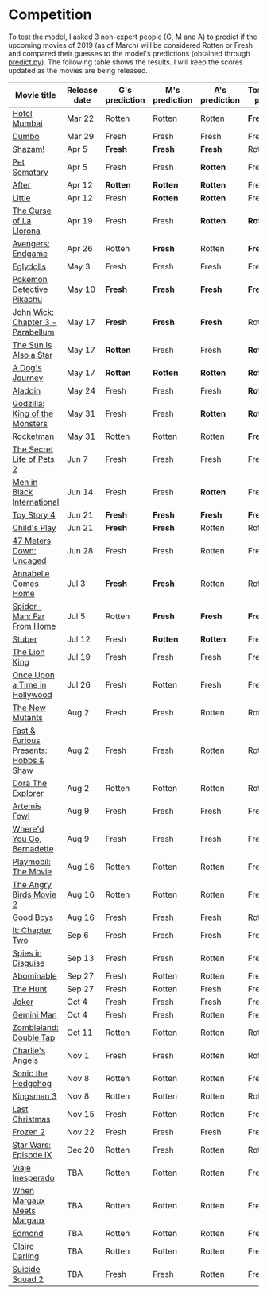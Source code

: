 # Competition
To test the model, I asked 3 non-expert people (G, M and A) to predict if the upcoming movies of 2019 (as of March) will be considered Rotten or Fresh and compared their guesses to the model's predictions (obtained through [predict.py](predict.py)).
The following table shows the results. I will keep the scores updated as the movies are being released.

| Movie title | Release date | G's prediction | M's prediction | A's prediction | Tomatology's prediction | Actual result |
| --- | --- | --- | --- | --- | --- | --- |
| [Hotel Mumbai](https://www.rottentomatoes.com/m/hotel_mumbai) | Mar 22 | Rotten | Rotten | Rotten | **Fresh** | Fresh |
| [Dumbo](https://www.rottentomatoes.com/m/dumbo_2019) | Mar 29 | Fresh | Fresh | Fresh | Fresh | Rotten |
| [Shazam!](https://www.rottentomatoes.com/m/shazam) | Apr 5 | **Fresh** | **Fresh** | **Fresh** | Rotten | Fresh |
| [Pet Sematary](https://www.rottentomatoes.com/m/pet_sematary_2019) | Apr 5 | Fresh | Fresh | **Rotten** | Fresh | Rotten |
| [After](https://www.rottentomatoes.com/m/after_2019) | Apr 12 | **Rotten** | **Rotten** | **Rotten** | Fresh | Rotten |
| [Little](https://www.rottentomatoes.com/m/little_2019) | Apr 12 | Fresh | **Rotten** | **Rotten** | Fresh | Rotten |
| [The Curse of La Llorona](https://www.rottentomatoes.com/m/the_curse_of_la_llorona_2019) | Apr 19 | Fresh | Fresh | **Rotten** | **Rotten** | Rotten |
| [Avengers: Endgame](https://www.rottentomatoes.com/m/avengers_endgame) | Apr 26 | Rotten | **Fresh** | Rotten | **Fresh** | Fresh |
| [Eglydolls](https://www.rottentomatoes.com/m/uglydolls) | May 3 | Fresh | Fresh | Fresh | Fresh | Rotten |
| [Pokémon Detective Pikachu](https://www.rottentomatoes.com/m/pokemon_detective_pikachu) | May 10 | **Fresh** | **Fresh** | **Fresh** | **Fresh** | Fresh |
| [John Wick: Chapter 3 - Parabellum](https://www.rottentomatoes.com/m/john_wick_chapter_3_parabellum) | May 17 | **Fresh** | **Fresh** | **Fresh** | Rotten | Fresh |
| [The Sun Is Also a Star](https://www.rottentomatoes.com/m/the_sun_is_also_a_star) | May 17 | **Rotten** | Fresh | Fresh | **Rotten** | Rotten |
| [A Dog's Journey](https://www.rottentomatoes.com/m/a_dogs_journey) | May 17 | **Rotten** | **Rotten** | **Rotten** | **Rotten** | Rotten |
| [Aladdin](https://www.rottentomatoes.com/m/aladdin) | May 24 | Fresh | Fresh | Fresh | **Rotten** | Rotten |
| [Godzilla: King of the Monsters](https://www.rottentomatoes.com/m/godzilla_king_of_the_monsters_2019) | May 31 | Fresh | Fresh | **Rotten** | **Rotten** | Rotten |
| [Rocketman](https://www.rottentomatoes.com/m/rocketman_2019) | May 31 | Rotten | Rotten | Rotten | **Fresh** | Fresh |
| [The Secret Life of Pets 2](https://www.rottentomatoes.com/m/the_secret_life_of_pets_2) | Jun 7 | Fresh | Fresh | Fresh | Fresh | Rotten |
| [Men in Black International](https://www.rottentomatoes.com/m/men_in_black_international) | Jun 14 | Fresh | Fresh | **Rotten** | Fresh | Rotten |
| [Toy Story 4](https://www.rottentomatoes.com/m/toy_story_4) | Jun 21 | **Fresh** | **Fresh** | **Fresh** | **Fresh** | Fresh |
| [Child's Play](https://www.rottentomatoes.com/m/childs_play_2019) | Jun 21 | **Fresh** | **Fresh** | Rotten | Rotten | Fresh |
| [47 Meters Down: Uncaged](https://www.rottentomatoes.com/m/47_meters_down_uncaged) | Jun 28 | Fresh | Fresh | Rotten | Fresh | - |
| [Annabelle Comes Home](https://www.rottentomatoes.com/m/untitled_annabelle_film) | Jul 3 | **Fresh** | **Fresh** | Rotten | Rotten | Fresh |
| [Spider-Man: Far From Home](https://www.rottentomatoes.com/m/spider_man_far_from_home) | Jul 5 | Rotten | **Fresh** | **Fresh** | **Fresh** | Fresh |
| [Stuber](https://www.rottentomatoes.com/m/stuber) | Jul 12 | Fresh | **Rotten** | **Rotten** | Fresh | Rotten |
| [The Lion King](https://www.rottentomatoes.com/m/the_lion_king_2019) | Jul 19 | Fresh | Fresh | Fresh | Fresh | - |
| [Once Upon a Time in Hollywood](https://www.rottentomatoes.com/m/once_upon_a_time_in_hollywood) | Jul 26 | Fresh | Rotten | Fresh | Fresh | - |
| [The New Mutants](https://www.rottentomatoes.com/m/the_new_mutants) | Aug 2 | Fresh | Fresh | Rotten | Rotten | - |
| [Fast & Furious Presents: Hobbs & Shaw](https://www.rottentomatoes.com/m/fast_and_furious_presents_hobbs_and_shaw) | Aug 2 | Fresh | Fresh | Rotten | Rotten | - |
| [Dora The Explorer](https://www.rottentomatoes.com/m/dora_the_explorer_2019) | Aug 2 | Rotten | Rotten | Rotten | Rotten | - |
| [Artemis Fowl](https://www.rottentomatoes.com/m/artemis_fowl_2019) | Aug 9 | Fresh | Fresh | Fresh | Fresh | - |
| [Where'd You Go, Bernadette](https://www.rottentomatoes.com/m/whered_you_go_bernadette) | Aug 9 | Fresh | Fresh | Fresh | Fresh | - |
| [Playmobil: The Movie](https://www.rottentomatoes.com/m/playmobil_the_movie) | Aug 16 | Rotten | Rotten | Rotten | Fresh | - |
| [The Angry Birds Movie 2](https://www.rottentomatoes.com/m/the_angry_birds_movie_2) | Aug 16 | Rotten | Rotten | Rotten | Fresh | - |
| [Good Boys](https://www.rottentomatoes.com/m/good_boys_2019) | Aug 16 | Fresh | Fresh | Fresh | Rotten | - |
| [It: Chapter Two](https://www.rottentomatoes.com/m/it_chapter_two) | Sep 6 | Fresh | Fresh | Fresh | Fresh | - |
| [Spies in Disguise](https://www.rottentomatoes.com/m/spies_in_disguise) | Sep 13 | Fresh | Fresh | Rotten | Fresh | - |
| [Abominable](https://www.rottentomatoes.com/m/abominable) | Sep 27 | Fresh | Rotten | Rotten | Fresh | - |
| [The Hunt](https://www.rottentomatoes.com/m/the_hunt_2019) | Sep 27 | Fresh | Rotten | Fresh | Fresh | - |
| [Joker](https://www.rottentomatoes.com/m/joker_2019) | Oct 4 | Fresh | Fresh | Fresh | Fresh | - |
| [Gemini Man](https://www.rottentomatoes.com/m/gemini_man_2019) | Oct 4 | Fresh | Fresh | Rotten | Fresh | - |
| [Zombieland: Double Tap](https://www.rottentomatoes.com/m/zombieland_double_tap) | Oct 11 | Rotten | Rotten | Rotten | Rotten | - |
| [Charlie's Angels](https://www.rottentomatoes.com/m/charlies_angels_2019) | Nov 1 | Fresh | Fresh | Rotten | Rotten | - |
| [Sonic the Hedgehog](https://www.rottentomatoes.com/m/sonic_the_hedgehog_2019) | Nov 8 | Rotten | Rotten | Rotten | Fresh | - |
| [Kingsman 3](https://www.rottentomatoes.com/m/kingsman_3) | Nov 8 | Rotten | Rotten | Rotten | Rotten | - |
| [Last Christmas](https://www.rottentomatoes.com/m/last_christmas_2019) | Nov 15 | Fresh | Rotten | Rotten | Fresh | - |
| [Frozen 2](https://www.rottentomatoes.com/m/frozen_2) | Nov 22 | Fresh | Fresh | Fresh | Fresh | - |
| [Star Wars: Episode IX](https://www.rottentomatoes.com/m/star_wars_episode_ix) | Dec 20 | Rotten | Fresh | Rotten | Rotten | - |
| [Viaje Inesperado](https://www.rottentomatoes.com/m/viaje_inesperado) | TBA | Rotten | Rotten | Rotten | Fresh | - |
| [When Margaux Meets Margaux](https://www.rottentomatoes.com/m/when_margaux_meets_margaux) | TBA | Rotten | Rotten | Rotten | Fresh | - |
| [Edmond](https://www.rottentomatoes.com/m/edmond_2018) | TBA | Rotten | Rotten | Rotten | Fresh | - |
| [Claire Darling](https://www.rottentomatoes.com/m/claire_darling) | TBA | Rotten | Rotten | Rotten | Fresh | - |
| [Suicide Squad 2](https://www.rottentomatoes.com/m/suicide_squad_2) | TBA | Fresh | Fresh | Rotten | Fresh | - |
